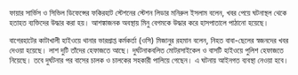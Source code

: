 ফায়ার সার্ভিস ও সিভিল ডিফেন্সের ফকিরহাট স্টেশনের স্টেশন লিডার মনিরুল ইসলাম বলেন, খবর পেয়ে ঘটনাস্থল থেকে হতাহত ব্যক্তিদের উদ্ধার করা হয়। আশঙ্কাজনক অবস্থায় মিনু বেগমকে উদ্ধার করে হাসপাতালে পাঠানো হয়েছে।

বাগেরহাটের কাটাখালী হাইওয়ে থানার ভারপ্রাপ্ত কর্মকর্তা (ওসি) মিজানুর রহমান বলেন, নিহত বাবা-ছেলের স্বজনদের খবর দেওয়া হয়েছে। লাশ দুটি তাঁদের হেফাজতে আছে। দুর্ঘটনাকবলিত মোটরসাইকেল ও বাসটি হাইওয়ে পুলিশ হেফাজতে নিয়েছে। তবে দুর্ঘটনার পর বাসের চালক ও চালকের সহকারী পালিয়ে গেছেন। এ ঘটনায় আইনগত ব্যবস্থা নেওয়া হবে।
